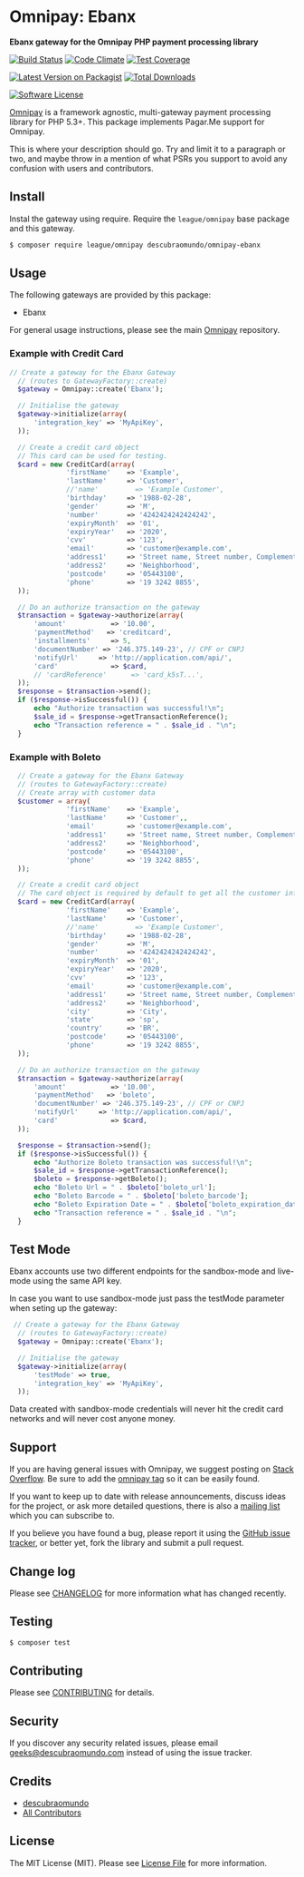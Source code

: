 # Omnipay: Ebanx

**Ebanx gateway for the Omnipay PHP payment processing library**

[![Build Status](https://img.shields.io/travis/descubraomundo/omnipay-ebanx/master.svg?style=flat-square)](https://travis-ci.org/descubraomundo/omnipay-ebanx) [![Code Climate](https://codeclimate.com/github/descubraomundo/omnipay-ebanx/badges/gpa.svg)](https://codeclimate.com/github/descubraomundo/omnipay-ebanx)  [![Test Coverage](https://codeclimate.com/github/descubraomundo/omnipay-ebanx/badges/coverage.svg)](https://codeclimate.com/github/descubraomundo/omnipay-ebanx/coverage)

[![Latest Version on Packagist](https://img.shields.io/packagist/v/descubraomundo/omnipay-ebanx.svg?style=flat-square)](https://packagist.org/packages/descubraomundo/omnipay-ebanx)
[![Total Downloads](https://img.shields.io/packagist/dt/descubraomundo/omnipay-ebanx.svg?style=flat-square)](https://packagist.org/packages/descubraomundo/omnipay-ebanx)

[![Software License](https://img.shields.io/badge/license-MIT-brightgreen.svg?style=flat-square)](LICENSE.md)

[Omnipay](https://github.com/thephpleague/omnipay) is a framework agnostic, multi-gateway payment
processing library for PHP 5.3+. This package implements Pagar.Me support for Omnipay.

This is where your description should go. Try and limit it to a paragraph or two, and maybe throw in a mention of what
PSRs you support to avoid any confusion with users and contributors.

## Install

Instal the gateway using require. Require the `league/omnipay` base package and this gateway.

``` bash
$ composer require league/omnipay descubraomundo/omnipay-ebanx
```

## Usage

The following gateways are provided by this package:

 * Ebanx

For general usage instructions, please see the main [Omnipay](https://github.com/thephpleague/omnipay) repository.

### Example with Credit Card
``` php
// Create a gateway for the Ebanx Gateway
  // (routes to GatewayFactory::create)
  $gateway = Omnipay::create('Ebanx');

  // Initialise the gateway
  $gateway->initialize(array(
      'integration_key' => 'MyApiKey',
  ));

  // Create a credit card object
  // This card can be used for testing.
  $card = new CreditCard(array(
              'firstName'    => 'Example',
              'lastName'     => 'Customer',
              //'name'         => 'Example Customer',
              'birthday'     => '1988-02-28',
              'gender'       => 'M',
              'number'       => '4242424242424242',
              'expiryMonth'  => '01',
              'expiryYear'   => '2020',
              'cvv'          => '123',
              'email'        => 'customer@example.com',
              'address1'     => 'Street name, Street number, Complementary',
              'address2'     => 'Neighborhood',
              'postcode'     => '05443100',
              'phone'        => '19 3242 8855',
  ));

  // Do an authorize transaction on the gateway
  $transaction = $gateway->authorize(array(
      'amount'           => '10.00',
      'paymentMethod'   => 'creditcard',
      'installments'     => 5,
      'documentNumber' => '246.375.149-23', // CPF or CNPJ
      'notifyUrl'     => 'http://application.com/api/',
      'card'             => $card,
      // 'cardReference'      => 'card_k5sT...',
  ));
  $response = $transaction->send();
  if ($response->isSuccessful()) {
      echo "Authorize transaction was successful!\n";
      $sale_id = $response->getTransactionReference();
      echo "Transaction reference = " . $sale_id . "\n";
  }
```

### Example with Boleto

``` php
  // Create a gateway for the Ebanx Gateway
  // (routes to GatewayFactory::create)
  // Create array with customer data
  $customer = array(
              'firstName'    => 'Example',
              'lastName'     => 'Customer',,
              'email'        => 'customer@example.com',
              'address1'     => 'Street name, Street number, Complementary',
              'address2'     => 'Neighborhood',
              'postcode'     => '05443100',
              'phone'        => '19 3242 8855',
  ));

  // Create a credit card object
  // The card object is required by default to get all the customer information, even if you want to use boleto payment method.
  $card = new CreditCard(array(
              'firstName'    => 'Example',
              'lastName'     => 'Customer',
              //'name'         => 'Example Customer',
              'birthday'     => '1988-02-28',
              'gender'       => 'M',
              'number'       => '4242424242424242',
              'expiryMonth'  => '01',
              'expiryYear'   => '2020',
              'cvv'          => '123',
              'email'        => 'customer@example.com',
              'address1'     => 'Street name, Street number, Complementary',
              'address2'     => 'Neighborhood',
              'city'         => 'City',
              'state'        => 'sp',
              'country'      => 'BR',
              'postcode'     => '05443100',
              'phone'        => '19 3242 8855',
  ));

  // Do an authorize transaction on the gateway
  $transaction = $gateway->authorize(array(
      'amount'           => '10.00',
      'paymentMethod'   => 'boleto',
      'documentNumber' => '246.375.149-23', // CPF or CNPJ
      'notifyUrl'     => 'http://application.com/api/',
      'card'             => $card,
  ));

  $response = $transaction->send();
  if ($response->isSuccessful()) {
      echo "Authorize Boleto transaction was successful!\n";
      $sale_id = $response->getTransactionReference();
      $boleto = $response->getBoleto();
      echo "Boleto Url = " . $boleto['boleto_url'];
      echo "Boleto Barcode = " . $boleto['boleto_barcode'];
      echo "Boleto Expiration Date = " . $boleto['boleto_expiration_date'];
      echo "Transaction reference = " . $sale_id . "\n";
  }
```


## Test Mode

Ebanx accounts use two different endpoints for the sandbox-mode and live-mode using the same API key.

In case you want to use sandbox-mode just pass the testMode parameter when seting up the gateway:
``` php
 // Create a gateway for the Ebanx Gateway
  // (routes to GatewayFactory::create)
  $gateway = Omnipay::create('Ebanx');

  // Initialise the gateway
  $gateway->initialize(array(
      'testMode' => true,
      'integration_key' => 'MyApiKey',
  ));
```

Data created with sandbox-mode credentials will never hit the credit card networks
and will never cost anyone money.


## Support

If you are having general issues with Omnipay, we suggest posting on
[Stack Overflow](http://stackoverflow.com/). Be sure to add the
[omnipay tag](http://stackoverflow.com/questions/tagged/omnipay) so it can be easily found.

If you want to keep up to date with release announcements, discuss ideas for the project,
or ask more detailed questions, there is also a [mailing list](https://groups.google.com/forum/#!forum/omnipay) which
you can subscribe to.

If you believe you have found a bug, please report it using the [GitHub issue tracker](https://github.com/descubraomundo/omnipay-ebanx/issues),
or better yet, fork the library and submit a pull request.

## Change log

Please see [CHANGELOG](CHANGELOG.md) for more information what has changed recently.

## Testing

``` bash
$ composer test
```

## Contributing

Please see [CONTRIBUTING](CONTRIBUTING.md) for details.

## Security

If you discover any security related issues, please email geeks@descubraomundo.com instead of using the issue tracker.

## Credits

- [descubraomundo](https://github.com/descubraomundo)
- [All Contributors](../../contributors)

## License

The MIT License (MIT). Please see [License File](LICENSE.md) for more information.
